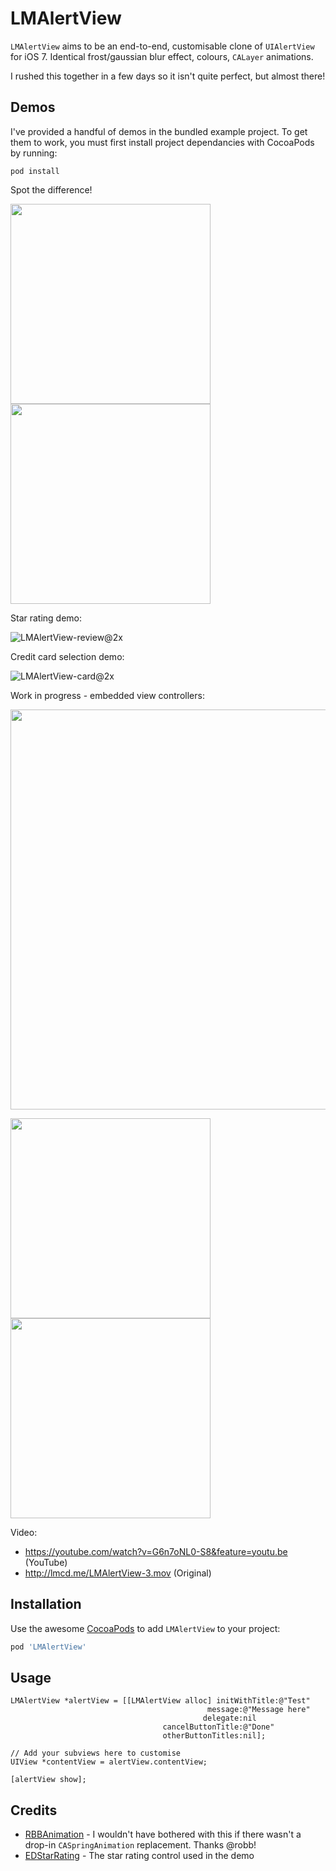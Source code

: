 LMAlertView
===========

`LMAlertView` aims to be an end-to-end, customisable clone of `UIAlertView` for iOS 7. Identical frost/gaussian blur effect, colours, `CALayer` animations.

I rushed this together in a few days so it isn't quite perfect, but almost there!

## Demos

I've provided a handful of demos in the bundled example project. To get them to work, you must first install project dependancies with CocoaPods by running:

```
pod install
```

Spot the difference!

<img src="http://lmcd.me/LMAlertView-custom@2x.png" width="320"><img src="http://lmcd.me/LMAlertView-native@2x.png" width="320">

Star rating demo:

![LMAlertView-review@2x](http://lmcd.me/LMAlertView-review@2x.png?2)

Credit card selection demo:

![LMAlertView-card@2x](http://lmcd.me/LMAlertView-card@2x.png?2)

Work in progress - embedded view controllers:

<img src="http://lmcd.me/LMAlertView-storyboard@2x.png" width="640">

<img src="http://lmcd.me/LMAlertView-twitter1@2x.png?2" width="320"><img src="http://lmcd.me/LMAlertView-twitter2@2x.png?2" width="320">

Video:
- https://youtube.com/watch?v=G6n7oNL0-S8&feature=youtu.be (YouTube)
- http://lmcd.me/LMAlertView-3.mov (Original)

## Installation

Use the awesome [CocoaPods](http://cocoapods.org/) to add `LMAlertView` to your project:

```ruby
pod 'LMAlertView'
```

## Usage

```objc
LMAlertView *alertView = [[LMAlertView alloc] initWithTitle:@"Test"
                                            message:@"Message here"
                                           delegate:nil
                                  cancelButtonTitle:@"Done"
                                  otherButtonTitles:nil];

// Add your subviews here to customise
UIView *contentView = alertView.contentView;

[alertView show];
```

## Credits

- [RBBAnimation](https://github.com/robb/RBBAnimation) - I wouldn't have bothered with this if there wasn't a drop-in `CASpringAnimation` replacement. Thanks @robb!
- [EDStarRating](https://github.com/erndev/EDStarRating) - The star rating control used in the demo
